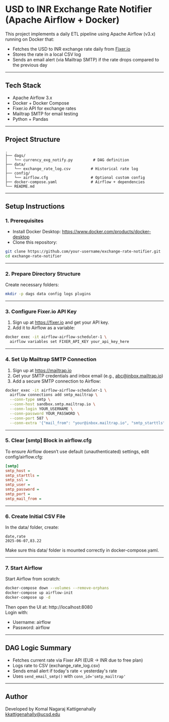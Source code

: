 # USD to INR Exchange Rate Notifier (Apache Airflow + Docker)

This project implements a daily ETL pipeline using Apache Airflow (v3.x) running on Docker that:

- Fetches the USD to INR exchange rate daily from [Fixer.io](https://fixer.io)
- Stores the rate in a local CSV log
- Sends an email alert (via Mailtrap SMTP) if the rate drops compared to the previous day

---

## Tech Stack

- Apache Airflow 3.x
- Docker + Docker Compose
- Fixer.io API for exchange rates
- Mailtrap SMTP for email testing
- Python + Pandas

---

## Project Structure

```
.
├── dags/
│   └── currency_exg_notify.py         # DAG definition
├── data/
│   └── exchange_rate_log.csv         # Historical rate log
├── config/
│   └── airflow.cfg                   # Optional custom config
├── docker-compose.yaml               # Airflow + dependencies
└── README.md
```

---

## Setup Instructions

### 1. Prerequisites

- Install Docker Desktop: https://www.docker.com/products/docker-desktop
- Clone this repository:

```bash
git clone https://github.com/your-username/exchange-rate-notifier.git
cd exchange-rate-notifier
```

---

### 2. Prepare Directory Structure

Create necessary folders:

```bash
mkdir -p dags data config logs plugins
```

---

### 3. Configure Fixer.io API Key

1. Sign up at https://fixer.io and get your API key.
2. Add it to Airflow as a variable:

```bash
docker exec -it airflow-airflow-scheduler-1 \
  airflow variables set FIXER_API_KEY your_api_key_here
```

---

### 4. Set Up Mailtrap SMTP Connection

1. Sign up at https://mailtrap.io
2. Get your SMTP credentials and inbox email (e.g., abc@inbox.mailtrap.io)
3. Add a secure SMTP connection to Airflow:

```bash
docker exec -it airflow-airflow-scheduler-1 \
  airflow connections add smtp_mailtrap \
  --conn-type smtp \
  --conn-host sandbox.smtp.mailtrap.io \
  --conn-login YOUR_USERNAME \
  --conn-password YOUR_PASSWORD \
  --conn-port 587 \
  --conn-extra '{"mail_from": "your@inbox.mailtrap.io", "smtp_starttls": true, "smtp_ssl": false}'
```

---

### 5. Clear [smtp] Block in airflow.cfg

To ensure Airflow doesn’t use default (unauthenticated) settings, edit config/airflow.cfg:

```ini
[smtp]
smtp_host =
smtp_starttls =
smtp_ssl =
smtp_user =
smtp_password =
smtp_port =
smtp_mail_from =
```

---

### 6. Create Initial CSV File

In the data/ folder, create:

```csv
date,rate
2025-06-07,83.22
```

Make sure this data/ folder is mounted correctly in docker-compose.yaml.

---

### 7. Start Airflow

Start Airflow from scratch:

```bash
docker-compose down --volumes --remove-orphans
docker-compose up airflow-init
docker-compose up -d
```

Then open the UI at: http://localhost:8080  
Login with:
- Username: airflow
- Password: airflow

---


## DAG Logic Summary

- Fetches current rate via Fixer API (EUR → INR due to free plan)
- Logs rate to CSV (exchange_rate_log.csv)
- Sends email alert if today's rate < yesterday's rate
- Uses `send_email_smtp()` with `conn_id='smtp_mailtrap'`

---
## Author

Developed by Komal Nagaraj Kattigenahally  
kkattigenahally@ucsd.edu
